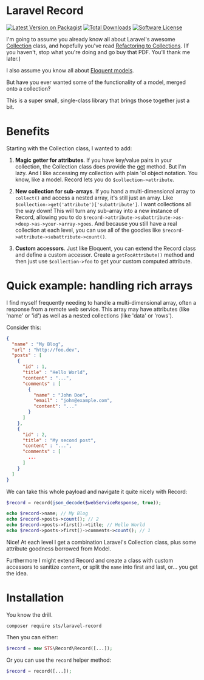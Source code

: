 # Laravel Record

[![Latest Version on Packagist](https://img.shields.io/packagist/v/stechstudio/laravel-record.svg?style=flat-square)](https://packagist.org/packages/stechstudio/laravel-record)
[![Total Downloads](https://img.shields.io/packagist/dt/stechstudio/laravel-record.svg?style=flat-square)](https://packagist.org/packages/stechstudio/laravel-record)
[![Software License](https://img.shields.io/badge/license-MIT-brightgreen.svg?style=flat-square)](LICENSE.md)

I'm going to assume you already know all about Laravel's awesome [Collection](https://laravel.com/docs/5.4/collections) class, 
and hopefully you've read [Refactoring to Collections](https://adamwathan.me/refactoring-to-collections/). 
(If you haven't, stop what you're doing and go buy that PDF. You'll thank me later.)
 
I also assume you know all about [Eloquent models](https://laravel.com/docs/5.4/eloquent). 

But have you ever wanted some of the functionality of a model, merged onto a collection? 

This is a super small, single-class library that brings those together just a bit.

# Benefits

Starting with the Collection class, I wanted to add:

1) **Magic getter for attributes**. If you have key/value pairs in your collection, the Collection class does provide
the [get](https://laravel.com/docs/5.4/collections#method-get) method. But I'm lazy. And I like accessing my collection
with plain 'ol object notation. You know, like a model. Record lets you do `$collection->attribute`.

2) **New collection for sub-arrays**. If you hand a multi-dimensional array to `collect()` and access a nested array, it's still
just an array. Like `$collection->get('attribute')['subattribute']`. I want collections all the way down! This will turn 
any sub-array into a new instance of Record, allowing you to do `$record->attribute->subattribute->as->deep->as->your->array->goes`. 
And because you still have a real collection at each level, you can use all of the goodies like `$record->attribute->subattribute->count()`.

3) **Custom accessors**. Just like Eloquent, you can extend the Record class and define a custom accessor. Create a
`getFooAttribute()` method and then just use `$collection->foo` to get your custom computed attribute.

# Quick example: handling rich arrays

I find myself frequently needing to handle a multi-dimensional array, often a response from a remote web service.
This array may have attributes (like 'name' or 'id') as well as a nested collections (like 'data' or 'rows'). 

Consider this:

```json
{
  "name" : "My Blog",
  "url" : "http://foo.dev",
  "posts" : [
    {
      "id" : 1,
      "title" : "Hello World",
      "content" : "...",
      "comments" : [
        {
          "name" : "John Doe",
          "email" : "john@example.com",
          "content": "..."
        }
      ]
    },
    {
      "id" : 2,
      "title" : "My second post",
      "content" : "...",
      "comments" : [
        ...
      ]
    }
  ]
}
```

We can take this whole payload and navigate it quite nicely with Record:

```php
$record = record(json_decode($webServiceResponse, true));

echo $record->name; // My Blog
echo $record->posts->count(); // 2
echo $record->posts->first()->title; // Hello World
echo $record->posts->first()->comments->count(); // 1
```

Nice! At each level I get a combination Laravel's Collection class, plus some attribute goodness borrowed from Model.

Furthermore I might extend Record and create a class with custom accessors to sanitize `content`, or split the `name` into
first and last, or... you get the idea.

# Installation

You know the drill.

```
composer require sts/laravel-record
```

Then you can either:

```php
$record = new STS\Record\Record([...]);
```

Or you can use the `record` helper method:

```php
$record = record([...]);
```
